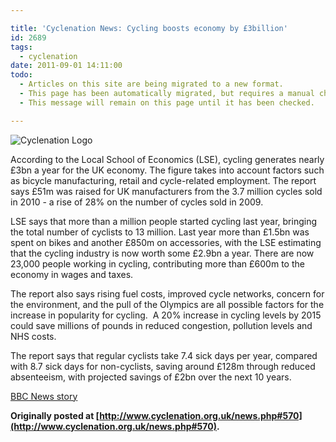 ```yaml
---

title: 'Cyclenation News: Cycling boosts economy by £3billion'
id: 2689
tags:
  - cyclenation
date: 2011-09-01 14:11:00
todo:
  - Articles on this site are being migrated to a new format.
  - This page has been automatically migrated, but requires a manual check-&-tune to ensure the format and links all work as expected.
  - This message will remain on this page until it has been checked.

---
```


![Cyclenation Logo](http://www.pompeybug.co.uk/wp-content/plugins/wp-cyclenation-news/cnlogo.jpg)<p>According to the Local School of Economics (LSE), cycling generates nearly &pound;3bn a year for the UK economy. The figure takes into account factors such as bicycle manufacturing, retail and cycle-related employment. The report says &pound;51m was raised for UK manufacturers from the 3.7 million cycles sold in 2010 - a rise of 28% on the number of cycles sold in 2009.

LSE says that more than a million people started cycling last year, bringing the total number of cyclists to 13 million. Last year more than &pound;1.5bn was spent on bikes and another &pound;850m on accessories, with the LSE estimating that the cycling industry is now worth some &pound;2.9bn a year. There are now 23,000 people working in cycling, contributing more than &pound;600m to the economy in wages and taxes.

The report also says rising fuel costs, improved cycle networks,  concern for the environment, and the pull of the Olympics are all  possible factors for the increase in popularity for cycling.&nbsp; A 20% increase in cycling levels by 2015 could  save millions of pounds in reduced congestion, pollution levels and NHS  costs.

The report says that regular cyclists take 7.4 sick days per  year, compared with 8.7 sick days for non-cyclists, saving around &pound;128m  through reduced absenteeism, with projected savings of &pound;2bn over the  next 10 years.

[BBC News story](http://www.bbc.co.uk/news/uk-14610857)

**Originally posted at [http://www.cyclenation.org.uk/news.php#570](http://www.cyclenation.org.uk/news.php#570).**